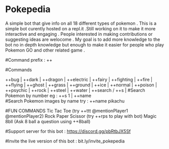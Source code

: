 # Pokepedia
A simple bot that give info on all 18 different types of pokemon . This is a simple bot curently hosted on a repl.it .Still working on it to make it more interactive and engaging . People interested in making contributions or suggesting ideas are welocome . My goal is to add more knowledge to the bot no in depth knowledge but enough to make it easier for people who play Pokemon GO and other related game .

#Command prefix : ++

#Commands

++bug |
++dark  |
++dragon |
++electric |
++fairy |
++fighting |
++fire |
++flying |
++ghost |
++grass |
++ground |
++ice |
++normal |
++poison |
++psychic |
++rock |
++steel |
++water |
++search / ++s |
#Search Pokemon by number eg : ++s 1 |
++name  
#Search Pokemon images by name try : ++name pikachu

#FUN COMMANDS
Tic Tac Toe (try ++ttt @mentionPlayer1 @mentionPlayer2)
Rock Paper Scissor (try ++rps to play with bot) 
Magic 8bll (Ask 8 ball a question using ++8ball<question>)

#Support server for this bot : https://discord.gg/pbRtbJX5Sf

#Invite the live version of this bot : bit.ly/invite_pokepedia
